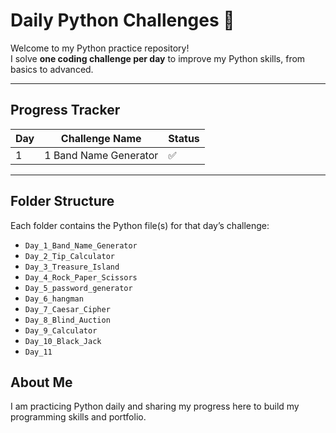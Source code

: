 # Daily Python Challenges 🐍

Welcome to my Python practice repository!  
I solve **one coding challenge per day** to improve my Python skills, from basics to advanced.

---

## Progress Tracker

| Day | Challenge Name | Status |
|-----|----------------|--------|
| 1 | 1 Band Name Generator | ✅ || 2 | 2 Tip Calculator | ✅ || 3 | 3 Treasure Island | ✅ || 4 | 4 Rock Paper Scissors | ✅ || 5 | 5 Password Generator | ✅ || 6 | 6 Hangman | ✅ || 7 | 7 Caesar Cipher | ✅ || 8 | 8 Blind Auction | ✅ || 9 | 9 Calculator | ✅ || 10 | 10 Black Jack | ✅ |

---

## Folder Structure
Each folder contains the Python file(s) for that day’s challenge:

- `Day_1_Band_Name_Generator`
- `Day_2_Tip_Calculator`
- `Day_3_Treasure_Island`
- `Day_4_Rock_Paper_Scissors`
- `Day_5_password_generator`
- `Day_6_hangman`
- `Day_7_Caesar_Cipher`
- `Day_8_Blind_Auction`
- `Day_9_Calculator`
- `Day_10_Black_Jack`
- `Day_11`

## About Me
I am practicing Python daily and sharing my progress here to build my programming skills and portfolio.
